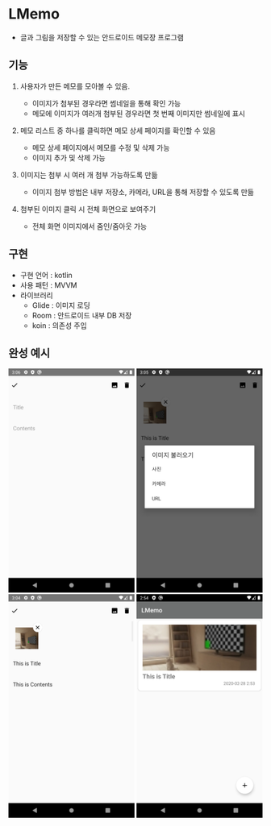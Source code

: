 # LMemo
- 글과 그림을 저장할 수 있는 안드로이드 메모장 프로그램

## 기능
1. 사용자가 만든 메모를 모아볼 수 있음.
    - 이미지가 첨부된 경우라면 썸네일을 통해 확인 가능
    - 메모에 이미지가 여러개 첨부된 경우라면 첫 번째 이미지만 썸네일에 표시

2. 메모 리스트 중 하나를 클릭하면 메모 상세 페이지를 확인할 수 있음
    - 메모 상세 페이지에서 메모를 수정 및 삭제 가능
    - 이미지 추가 및 삭제 가능

3. 이미지는 첨부 시 여러 개 첨부 가능하도록 만듦
    - 이미지 첨부 방법은 내부 저장소, 카메라, URL을 통해 저장할 수 있도록 만듦

4. 첨부된 이미지 클릭 시 전체 화면으로 보여주기
    - 전체 화면 이미지에서 줌인/줌아웃 가능

## 구현
- 구현 언어 : kotlin
- 사용 패턴 : MVVM
- 라이브러리
    - Glide : 이미지 로딩
    - Room  : 안드로이드 내부 DB 저장
    - koin : 의존성 주입


## 완성 예시
<img src="./md_img/memo_add_memo.png" width="250x"/>

<img src="./md_img/memo_add_img.png" width="250x"/>

<img src="./md_img/memo_detail.png" width="250x"/>

<img src="./md_img/memo_list.png" width="250x"/>